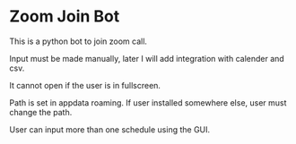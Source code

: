 # Zoom Join Bot
This is a python bot to join zoom call.

Input must be made manually, later I will add integration with calender and csv.

It cannot open if the user is in fullscreen.

Path is set in appdata roaming. If user installed somewhere else, user must change the path.

User can input more than one schedule using the GUI.

